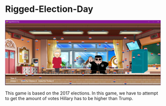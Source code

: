 # Rigged-Election-Day

<img src = "Capture.png">

<p> This game is based on the 2017 elections. In this game, we have to attempt to get the amount of votes Hillary has to be higher than Trump. </p>
